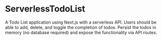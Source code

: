 # ServerlessTodoList
A Todo List application using Next.js with a serverless API. Users should be able to add, delete, and toggle the completion of todos. Persist the todos in memory (no database required) and expose the functionality via API routes.
